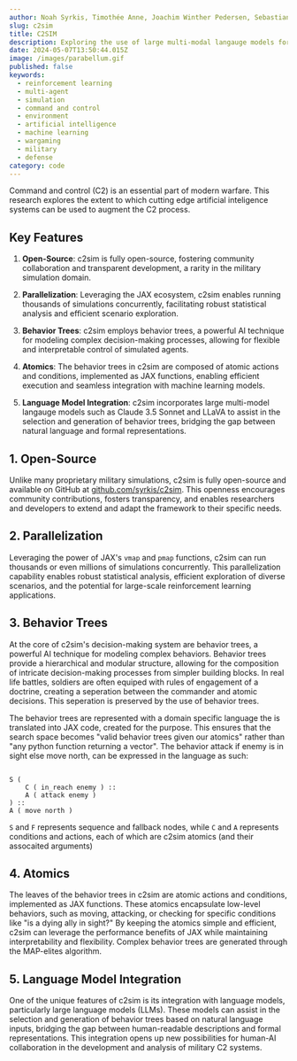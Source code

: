 ```yaml
---
author: Noah Syrkis, Timothée Anne, Joachim Winther Pedersen, Sebastian Risi
slug: c2sim
title: C2SIM
description: Exploring the use of large multi-modal langauge models for command and control in the Parabellum muliagent warfare environment.
date: 2024-05-07T13:50:44.015Z
image: /images/parabellum.gif
published: false
keywords:
  - reinforcement learning
  - multi-agent
  - simulation
  - command and control
  - environment
  - artificial intelligence
  - machine learning
  - wargaming
  - military
  - defense
category: code
---
```


Command and control (C2) is an essential part of modern warfare. This research explores the extent to which cutting edge artificial inteligence systems can be used to augment the C2 process.

## Key Features

1. **Open-Source**: c2sim is fully open-source, fostering community collaboration and transparent development, a rarity in the military simulation domain.
    
2. **Parallelization**: Leveraging the JAX ecosystem, c2sim enables running thousands of simulations concurrently, facilitating robust statistical analysis and efficient scenario exploration.
    
3. **Behavior Trees**: c2sim employs behavior trees, a powerful AI technique for modeling complex decision-making processes, allowing for flexible and interpretable control of simulated agents.
    
4. **Atomics**: The behavior trees in c2sim are composed of atomic actions and conditions, implemented as JAX functions, enabling efficient execution and seamless integration with machine learning models.
    
5. **Language Model Integration**: c2sim incorporates large multi-model langauge models such as Claude 3.5 Sonnet and LLaVA to assist in the selection and generation of behavior trees, bridging the gap between natural language and formal representations.


## 1. Open-Source

Unlike many proprietary military simulations, c2sim is fully open-source and available on GitHub at [github.com/syrkis/c2sim](https://github.com/syrkis/c2sim). This openness encourages community contributions, fosters transparency, and enables researchers and developers to extend and adapt the framework to their specific needs.

## 2. Parallelization

Leveraging the power of JAX's `vmap` and `pmap` functions, c2sim can run thousands or even millions of simulations concurrently. This parallelization capability enables robust statistical analysis, efficient exploration of diverse scenarios, and the potential for large-scale reinforcement learning applications.

## 3. Behavior Trees

At the core of c2sim's decision-making system are behavior trees, a powerful AI technique for modeling complex behaviors. Behavior trees provide a hierarchical and modular structure, allowing for the composition of intricate decision-making processes from simpler building blocks. In real life battles, soldiers are often equiped with rules of engagement of a doctrine, creating a seperation between the commander and atomic decisions. This seperation is preserved by the use of behavior trees.

The behavior trees are represented with a domain specific language the is translated into JAX code, created for the purpose. This ensures that the search space becomes "valid behavior trees given our atomics" rather than "any python function returning a vector". The behavior attack if enemy is in sight else move north, can be expressed in the language as such:

```

S (
	C ( in_reach enemy ) ::
	A ( attack enemy )
) ::
A ( move north )

```

`S` and `F` represents sequence and fallback nodes, while `C` and `A` represents conditions and actions, each of which are c2sim atomics (and their assocaited arguments)

## 4. Atomics

The leaves of the behavior trees in c2sim are atomic actions and conditions, implemented as JAX functions. These atomics encapsulate low-level behaviors, such as moving, attacking, or checking for specific conditions like "is a dying ally in sight?" By keeping the atomics simple and efficient, c2sim can leverage the performance benefits of JAX while maintaining interpretability and flexibility. Complex behavior trees are generated through the MAP-elites algorithm.

## 5. Language Model Integration

One of the unique features of c2sim is its integration with language models, particularly large language models (LLMs). These models can assist in the selection and generation of behavior trees based on natural language inputs, bridging the gap between human-readable descriptions and formal representations. This integration opens up new possibilities for human-AI collaboration in the development and analysis of military C2 systems.